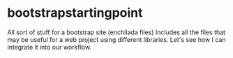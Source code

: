 # bootstrapstartingpoint
All sort of stuff for a bootstrap site (enchilada files)
Includes all the files that may be useful for a web project using different libraries.
Let's see how I can integrate it into our workflow.
